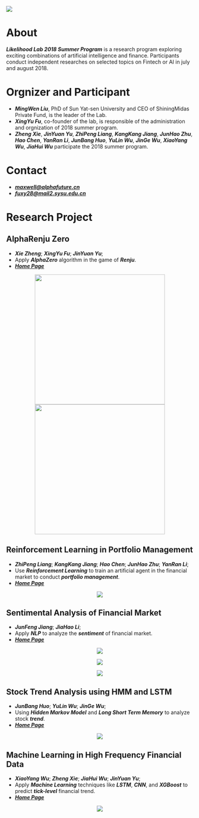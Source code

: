 <p>
  <img src="https://github.com/fxy96/Likelihood_Tech_2018_Summer/blob/master/figure/others/logo.png"/>
</p>

About
====
***Likelihood Lab 2018 Summer Program*** is a research program exploring exciting combinations of artificial intelligence and finance. Participants conduct independent researches on selected topics on Fintech or AI in july and august 2018.

Orgnizer and Participant
====
- ***MingWen Liu***, PhD of Sun Yat-sen University and CEO of ShiningMidas Private Fund, is the leader of the Lab. 
- ***XingYu Fu***, co-founder of the lab, is responsible of the administration and orgnization of 2018 summer program.
- ***Zheng Xie***, ***JinYuan Yu***, ***ZhiPeng Liang***, ***KangKang Jiang***, ***JunHao Zhu***, ***Hao Chen***, ***YanRan Li***, ***JunBang Huo***, ***YuLin Wu***, ***JinGe Wu***, ***XiaoYang Wu***, ***JiaHui Wu*** participate the 2018 summer program.

Contact
====
- ***maxwell@alphafuture.cn***
- ***fuxy28@mail2.sysu.edu.cn***

Research Project
====
AlphaRenju Zero
---------
- ***Xie Zheng***; ***XingYu Fu***; ***JinYuan Yu***;
- Apply ***AlphaZero*** algorithm in the game of ***Renju***.
- [***Home Page***](https://github.com/PolyKen/AlphaRenju_Zero)
<p class="half" align="center">
  <img src="https://github.com/fxy96/Likelihood_Tech_2018_Summer/blob/master/figure/alphazero/human(black)_vs_ai(white).gif" width="350px" height="350px"/>
  <img src="https://github.com/fxy96/Likelihood_Tech_2018_Summer/blob/master/figure/alphazero/ai_self_play.gif" width="350px" height="350px"/>
</p>

Reinforcement Learning in Portfolio Management
---------
- ***ZhiPeng Liang***; ***KangKang Jiang***; ***Hao Chen***; ***JunHao Zhu***; ***YanRan Li***;
- Use ***Reinforcement Learning*** to train an artificial agent in the financial market to conduct ***portfolio management***.
- [***Home Page***](https://github.com/qq303067814/Reinforcement-learning-in-portfolio-management-)
<p align="center">
  <img src="https://github.com/fxy96/Likelihood_Tech_2018_Summer/blob/master/figure/rl/rl.jpg"/>
</p>

Sentimental Analysis of Financial Market
---------
- ***JunFeng Jiang***; ***JiaHao Li***;
- Apply ***NLP*** to analyze the ***sentiment*** of financial market. 
- [***Home Page***](https://github.com/Coldog2333/Financial-NLP)
<p align="center">
  <img src="https://github.com/fxy96/Likelihood_Tech_2018_Summer/blob/master/figure/nlp/crash.png"/>
</p>
<p align="center">
  <img src="https://github.com/fxy96/Likelihood_Tech_2018_Summer/blob/master/figure/nlp/sse.png"/>
</p>
<p align="center">
  <img src="https://github.com/fxy96/Likelihood_Tech_2018_Summer/blob/master/figure/nlp/szse.png"/>
</p>

Stock Trend Analysis using HMM and LSTM
---------
- ***JunBang Huo***; ***YuLin Wu***; ***JinGe Wu***;
- Using ***Hidden Markov Model*** and ***Long Short Term Memory*** to analyze stock ***trend***.
- [***Home Page***](https://github.com/JINGEWU/Stock-Market-Trend-Analysis-Using-HMM-LSTM)
<p align="center">
  <img src="https://github.com/fxy96/Likelihood_Tech_2018_Summer/blob/master/figure/hmm/hmm.png"/>
</p>

Machine Learning in High Frequency Financial Data 
---------
- ***XiaoYang Wu***; ***Zheng Xie***; ***JiaHui Wu***; ***JinYuan Yu***;
- Apply ***Machine Learning*** techniques like ***LSTM***, ***CNN***, and ***XGBoost*** to predict ***tick-level*** financial trend.
- [***Home Page***](https://github.com/Gofinge/HF)
<p align="center">
  <img src="https://github.com/fxy96/Likelihood_Tech_2018_Summer/blob/master/figure/hf/hf.jpg"/>
</p>
